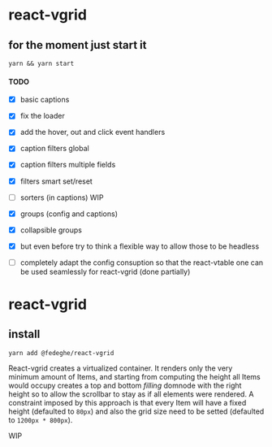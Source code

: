 
# react-vgrid

## for the moment just start it

`yarn && yarn start`

#### TODO
- [x] basic captions
- [x] fix the loader
- [x] add the hover, out and click event handlers
- [x] caption filters global
- [x] caption filters multiple fields
- [x] filters smart set/reset   
- [ ] sorters (in captions) WIP
- [x] groups (config and captions)
- [x] collapsible groups
- [x] but even before try to think a flexible way to allow those to be headless
- [ ] completely adapt the config consuption so that the react-vtable one can be used seamlessly for react-vgrid (done partially)







# react-vgrid

## install

`yarn add @fedeghe/react-vgrid`

React-vgrid creates a virtualized container. It renders only the very minimum amount of Items, and starting from computing the height all Items would occupy creates a top and bottom _filling_ domnode with the right height so to allow the scrollbar to stay as if all elements were rendered. A constraint imposed by this approach is that every Item will have a fixed height (defaulted to `80px`) and also the grid size need to be setted (defaulted to `1200px * 800px`).  

WIP


